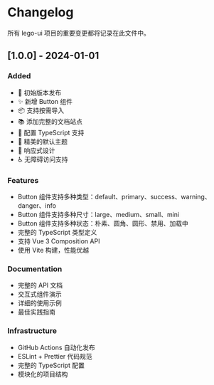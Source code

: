 # Changelog

所有 lego-ui 项目的重要变更都将记录在此文件中。

## [1.0.0] - 2024-01-01

### Added
- 🎉 初始版本发布
- ✨ 新增 Button 组件
- 📦 支持按需导入
- 📚 添加完整的文档站点
- 🔧 配置 TypeScript 支持
- 🎨 精美的默认主题
- 📱 响应式设计
- ♿ 无障碍访问支持

### Features
- Button 组件支持多种类型：default、primary、success、warning、danger、info
- Button 组件支持多种尺寸：large、medium、small、mini
- Button 组件支持多种状态：朴素、圆角、圆形、禁用、加载中
- 完整的 TypeScript 类型定义
- 支持 Vue 3 Composition API
- 使用 Vite 构建，性能优越

### Documentation
- 完整的 API 文档
- 交互式组件演示
- 详细的使用示例
- 最佳实践指南

### Infrastructure
- GitHub Actions 自动化发布
- ESLint + Prettier 代码规范
- 完整的 TypeScript 配置
- 模块化的项目结构 